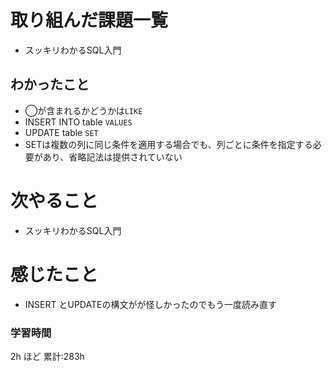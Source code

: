 # 取り組んだ課題一覧
- スッキリわかるSQL入門
## わかったこと
- ◯が含まれるかどうかは`LIKE`
- INSERT INTO table `VALUES`
- UPDATE table `SET`
- SETは複数の列に同じ条件を適用する場合でも、列ごとに条件を指定する必要があり、省略記法は提供されていない
# 次やること
- スッキリわかるSQL入門
# 感じたこと
- INSERT とUPDATEの構文がが怪しかったのでもう一度読み直す
### 学習時間

2h ほど
累計:283h
